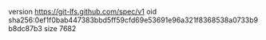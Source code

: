 version https://git-lfs.github.com/spec/v1
oid sha256:0ef1f0bab447383bbd5ff59cfd69e53691e96a321f8368538a0733b9b8dc87b3
size 7682
